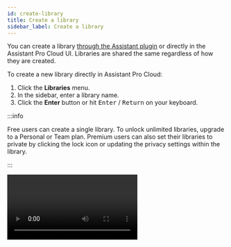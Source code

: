 ```yaml
---
id: create-library
title: Create a library
sidebar_label: Create a library
---
```


You can create a library [through the Assistant plugin](../../plugin/apps/libraries.md/#create-a-library) or directly in the Assistant Pro Cloud UI.  Libraries are shared the same regardless of how they are created.

To create a new library directly in Assistant Pro Cloud:

1. Click the **Libraries** menu.
2. In the sidebar, enter a library name.
3. Click the **Enter** button or hit <kbd>Enter</kbd> / <kbd>Return</kbd> on your keyboard.

:::info

Free users can create a single library. To unlock unlimited libraries, upgrade to a Personal or Team plan. Premium users can also set their libraries to private by clicking the lock icon or updating the privacy settings within the library.

:::

<video autoPlay loop>
<source src="/video/assistant/libraries--create-library.mp4" type="video/mp4" />
<source src="/video/assistant/libraries--create-library.webm" type="video/webm" />
</video>
